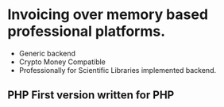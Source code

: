 # Invoicing over memory based professional platforms. 

  * Generic backend
  * Crypto Money Compatible
  * Professionally for Scientific Libraries implemented backend.

## PHP First version written for PHP

